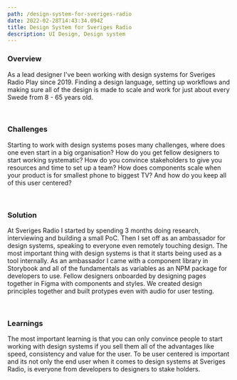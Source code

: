 ```yaml
---
path: /design-system-for-sveriges-radio
date: 2022-02-28T14:43:34.094Z
title: Design System for Sveriges Radio
description: UI Design, Design system
---
```

### Overview

As a lead designer I've been working with design systems for Sveriges Radio Play since 2019. Finding a design language, setting up workflows and making sure all of the design is made to scale and work for just about every Swede from 8 - 65 years old.

</br>

### Challenges

Starting to work with design systems poses many challenges, where does one even start in a big organisation? How do you get fellow designers to start working systematic? How do you convince stakeholders to give you resources and time to set up a team? How does components scale when your product is for smallest phone to biggest TV? And how do you keep all of this user centered?

</br>

### Solution

At Sveriges Radio I started by spending 3 months doing research, interviewing and building a small PoC. Then I set off as an ambassador for design systems, speaking to everyone even remotely touching design. The most important thing with design systems is that it starts being used as a tool internally. As an ambassador I came with a component library in Storybook and all of the fundamentals as variables as an NPM package for developers to use. Fellow designers onboarded by designing pages together in Figma with components and styles. We created design principles together and built protypes even with audio for user testing. 

</br>

### Learnings

The most important learning is that you can only convince people to start working with design systems if you sell them all of the advantages like speed, consistency and value for the user. To be user centered is important and its not only the end user when it comes to design systems at Sveriges Radio, is everyone from developers to designers to stake holders. 

</br>